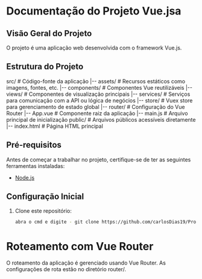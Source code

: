 # Documentação do Projeto Vue.jsa

## Visão Geral do Projeto

O projeto é uma aplicação web desenvolvida com o framework Vue.js.

## Estrutura do Projeto

  src/ # Código-fonte da aplicação
  |-- assets/ # Recursos estáticos como imagens, fontes, etc.
  |-- components/ # Componentes Vue reutilizáveis
  |-- views/ # Componentes de visualização principais
  |-- services/ # Serviços para comunicação com a API ou lógica de negócios
  |-- store/ # Vuex store para gerenciamento de estado global
  |-- router/ # Configuração do Vue Router
  |-- App.vue # Componente raiz da aplicação
  |-- main.js # Arquivo principal de inicialização
  public/ # Arquivos públicos acessíveis diretamente
  |-- index.html # Página HTML principal


## Pré-requisitos

Antes de começar a trabalhar no projeto, certifique-se de ter as seguintes ferramentas instaladas:

- [Node.js](https://nodejs.org/)

## Configuração Inicial

1. Clone este repositório:

   ```bash
   abra o cmd e digite - git clone https://github.com/carlosDias19/ProjetoIntegrador, cd ProjetoIntegrador, npm install e para rodar o projeto npm run dev e abra o localhost


# Roteamento com Vue Router
  O roteamento da aplicação é gerenciado usando Vue Router. As configurações de rota estão no diretório router/.
